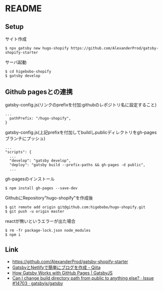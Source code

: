 # README

## Setup

サイト作成

    $ npx gatsby new hugo-shopify https://github.com/AlexanderProd/gatsby-shopify-starter

サーバ起動

    $ cd higebobo-shopify
    $ gatsby develop

## Github pagesとの連携

gatsby-config.js(リンクのprefixを付加:githubのレポジトリ名に設定すること)

    ...
      pathPrefix: "/hugo-shopify",
    }

gatsby-config.js(上記prefixを付加してbuildしpublicディレクトリをgh-pagesブランチにプッシュ)

    ...
    "scripts": {
      ...
      "develop": "gatsby develop",
      "deploy": "gatsby build --prefix-paths && gh-pages -d public",
      ...
            
gh-pagesのインストール

    $ npm install gh-pages --save-dev

GithubにRepository"hugo-shopify"を作成後

    $ git remote add origin git@github.com:higebobo/hugo-shopify.git
    $ git push -u origin master

reactが無いというエラーが出た場合

    $ rm -fr package-lock.json node_modules
    $ npm i

## Link

* [ https://github\.com/AlexanderProd/gatsby\-shopify\-starter
](https://www.gatsbyjs.org/starters/AlexanderProd/gatsby-shopify-starter/)
* [GatsbyとNetlifyで簡単にブログを作成 \- Qiita](https://qiita.com/k-penguin-sato/items/7554e5e7e90aa10ae225)
* [How Gatsby Works with GitHub Pages \| GatsbyJS](https://www.gatsbyjs.org/docs/how-gatsby-works-with-github-pages/)
* [Can I change build directory path from public to anything else? · Issue \#14703 · gatsbyjs/gatsby](https://github.com/gatsbyjs/gatsby/issues/14703)
